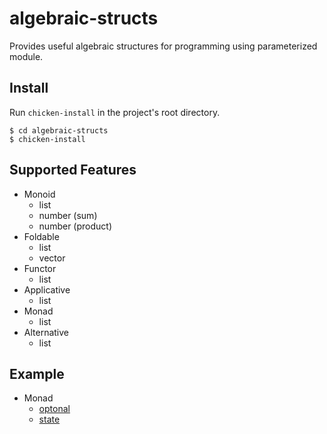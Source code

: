 # algebraic-structs

Provides useful algebraic structures for programming using parameterized module.

## Install

Run `chicken-install` in the project's root directory.

```
$ cd algebraic-structs
$ chicken-install
```

## Supported Features

- Monoid
  - list
  - number (sum)
  - number (product)
- Foldable
  - list
  - vector
- Functor
  - list
- Applicative
  - list
- Monad
  - list
- Alternative
  - list

## Example

- Monad
  - [optonal](./examples/optional.scm)
  - [state](./examples/optional.scm)

